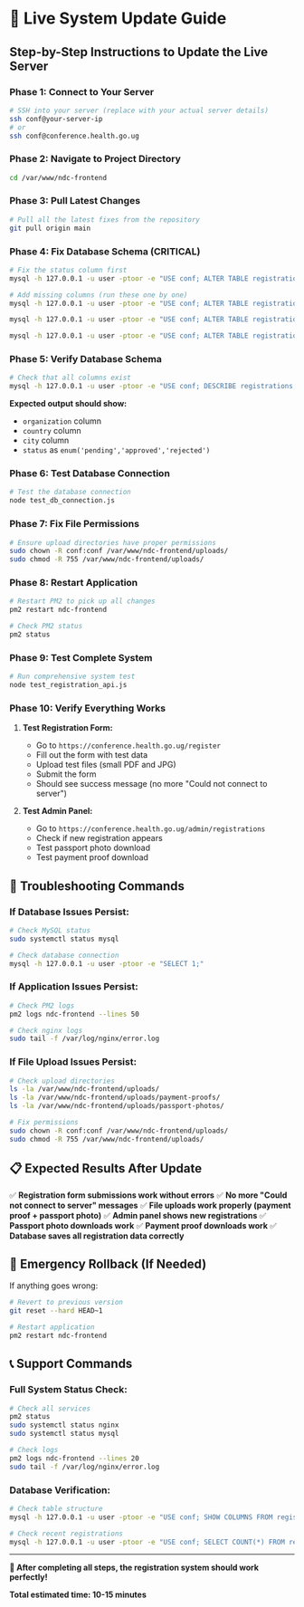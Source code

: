 # 🚀 Live System Update Guide

## **Step-by-Step Instructions to Update the Live Server**

### **Phase 1: Connect to Your Server**
```bash
# SSH into your server (replace with your actual server details)
ssh conf@your-server-ip
# or
ssh conf@conference.health.go.ug
```

### **Phase 2: Navigate to Project Directory**
```bash
cd /var/www/ndc-frontend
```

### **Phase 3: Pull Latest Changes**
```bash
# Pull all the latest fixes from the repository
git pull origin main
```

### **Phase 4: Fix Database Schema (CRITICAL)**
```bash
# Fix the status column first
mysql -h 127.0.0.1 -u user -ptoor -e "USE conf; ALTER TABLE registrations MODIFY COLUMN status ENUM('pending','approved','rejected') DEFAULT 'pending';"

# Add missing columns (run these one by one)
mysql -h 127.0.0.1 -u user -ptoor -e "USE conf; ALTER TABLE registrations ADD COLUMN organization VARCHAR(255) AFTER position;" 2>/dev/null || echo "Column organization already exists"

mysql -h 127.0.0.1 -u user -ptoor -e "USE conf; ALTER TABLE registrations ADD COLUMN country VARCHAR(100) AFTER city;" 2>/dev/null || echo "Column country already exists"

mysql -h 127.0.0.1 -u user -ptoor -e "USE conf; ALTER TABLE registrations ADD COLUMN city VARCHAR(100) AFTER position;" 2>/dev/null || echo "Column city already exists"
```

### **Phase 5: Verify Database Schema**
```bash
# Check that all columns exist
mysql -h 127.0.0.1 -u user -ptoor -e "USE conf; DESCRIBE registrations;"
```

**Expected output should show:**
- `organization` column
- `country` column  
- `city` column
- `status` as `enum('pending','approved','rejected')`

### **Phase 6: Test Database Connection**
```bash
# Test the database connection
node test_db_connection.js
```

### **Phase 7: Fix File Permissions**
```bash
# Ensure upload directories have proper permissions
sudo chown -R conf:conf /var/www/ndc-frontend/uploads/
sudo chmod -R 755 /var/www/ndc-frontend/uploads/
```

### **Phase 8: Restart Application**
```bash
# Restart PM2 to pick up all changes
pm2 restart ndc-frontend

# Check PM2 status
pm2 status
```

### **Phase 9: Test Complete System**
```bash
# Run comprehensive system test
node test_registration_api.js
```

### **Phase 10: Verify Everything Works**
1. **Test Registration Form:**
   - Go to `https://conference.health.go.ug/register`
   - Fill out the form with test data
   - Upload test files (small PDF and JPG)
   - Submit the form
   - Should see success message (no more "Could not connect to server")

2. **Test Admin Panel:**
   - Go to `https://conference.health.go.ug/admin/registrations`
   - Check if new registration appears
   - Test passport photo download
   - Test payment proof download

## **🔧 Troubleshooting Commands**

### **If Database Issues Persist:**
```bash
# Check MySQL status
sudo systemctl status mysql

# Check database connection
mysql -h 127.0.0.1 -u user -ptoor -e "SELECT 1;"
```

### **If Application Issues Persist:**
```bash
# Check PM2 logs
pm2 logs ndc-frontend --lines 50

# Check nginx logs
sudo tail -f /var/log/nginx/error.log
```

### **If File Upload Issues Persist:**
```bash
# Check upload directories
ls -la /var/www/ndc-frontend/uploads/
ls -la /var/www/ndc-frontend/uploads/payment-proofs/
ls -la /var/www/ndc-frontend/uploads/passport-photos/

# Fix permissions
sudo chown -R conf:conf /var/www/ndc-frontend/uploads/
sudo chmod -R 755 /var/www/ndc-frontend/uploads/
```

## **📋 Expected Results After Update**

✅ **Registration form submissions work without errors**
✅ **No more "Could not connect to server" messages**
✅ **File uploads work properly (payment proof + passport photo)**
✅ **Admin panel shows new registrations**
✅ **Passport photo downloads work**
✅ **Payment proof downloads work**
✅ **Database saves all registration data correctly**

## **🚨 Emergency Rollback (If Needed)**

If anything goes wrong:
```bash
# Revert to previous version
git reset --hard HEAD~1

# Restart application
pm2 restart ndc-frontend
```

## **📞 Support Commands**

### **Full System Status Check:**
```bash
# Check all services
pm2 status
sudo systemctl status nginx
sudo systemctl status mysql

# Check logs
pm2 logs ndc-frontend --lines 20
sudo tail -f /var/log/nginx/error.log
```

### **Database Verification:**
```bash
# Check table structure
mysql -h 127.0.0.1 -u user -ptoor -e "USE conf; SHOW COLUMNS FROM registrations;"

# Check recent registrations
mysql -h 127.0.0.1 -u user -ptoor -e "USE conf; SELECT COUNT(*) FROM registrations;"
```

---

**🎯 After completing all steps, the registration system should work perfectly!**

**Total estimated time: 10-15 minutes**
